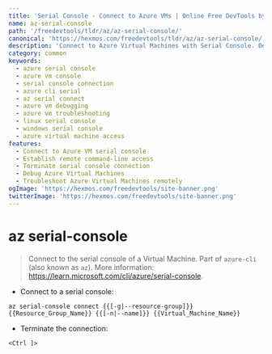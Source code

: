 ```yaml
---
title: 'Serial Console - Connect to Azure VMs | Online Free DevTools by Hexmos'
name: az-serial-console
path: '/freedevtools/tldr/az/az-serial-console/'
canonical: 'https://hexmos.com/freedevtools/tldr/az/az-serial-console/'
description: 'Connect to Azure Virtual Machines with Serial Console. Debug, troubleshoot, and manage VMs remotely using command line. Free online tool, no registration required.'
category: common
keywords:
  - azure serial console
  - azure vm console
  - serial console connection
  - azure cli serial
  - az serial connect
  - azure vm debugging
  - azure vm troubleshooting
  - linux serial console
  - windows serial console
  - azure virtual machine access
features:
  - Connect to Azure VM serial console
  - Establish remote command-line access
  - Terminate serial console connection
  - Debug Azure Virtual Machines
  - Troubleshoot Azure Virtual Machines remotely
ogImage: 'https://hexmos.com/freedevtools/site-banner.png'
twitterImage: 'https://hexmos.com/freedevtools/site-banner.png'
---
```


# az serial-console

> Connect to the serial console of a Virtual Machine.
> Part of `azure-cli` (also known as `az`).
> More information: <https://learn.microsoft.com/cli/azure/serial-console>.

- Connect to a serial console:

`az serial-console connect {{[-g|--resource-group]}} {{Resource_Group_Name}} {{[-n|--name]}} {{Virtual_Machine_Name}}`

- Terminate the connection:

`<Ctrl ]>`
